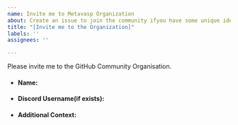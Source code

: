 ```yaml
---
name: Invite me to Metavasp Organization
about: Create an issue to join the community ifyou have some unique idea and some good stuff for the organization
title: "[Invite me to the Organization]"
labels: ''
assignees: ''

---
```


<!---
The invitation will be sent to the GitHub Organization soon. We look forward to having you part of our Organization 🚀
Don't forget after accepting to make the profile public so it appears on your GitHub profile for everyone else to see, you can do this by finding your name in the GitHub organization list and change the dropdown to the public: https://github.com/orgs/MetaVASP/people
-->

Please invite me to the GitHub Community Organisation. 
<!--more-specification(if any)-->

<!--Some Details-->
- #### Name:

- #### Discord Username(if exists): 
<!--https://discord.gg/ (link to our discord server)-->

- #### Additional Context:
<!--How you came to know about this community?-->

<!--Why do you want to join?-->
